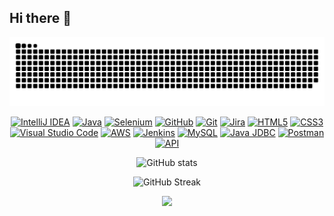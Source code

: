 ## Hi there 👋
<div align="center">
              
                           
         
![](https://github.com/Platane/snk/raw/output/github-contribution-grid-snake.svg)
 
                               
</div>  

<p align="center">
<a href="https://www.jetbrains.com/idea/" title="IntelliJ IDEA"><img src="https://upload.wikimedia.org/wikipedia/commons/9/9c/IntelliJ_IDEA_Icon.svg" alt="IntelliJ IDEA" width="42px" height="42px"></a>
<a href="https://www.java.com/" title="Java"><img src="https://github.com/get-icon/geticon/raw/master/icons/java.svg" alt="Java" width="50px" height="50px"></a>
<a href="https://www.selenium.dev/" title="Selenium"><img src="https://raw.githubusercontent.com/get-icon/geticon/master/icons/selenium.svg" alt="Selenium" width="35px" height="35px"></a>
<a href="https://github.com/" title="GitHub"><img src="https://upload.wikimedia.org/wikipedia/commons/9/95/Font_Awesome_5_brands_github.svg" alt="GitHub" width="40px" height="40px"></a>
<a href="https://git-scm.com/" title="Git"><img src="https://www.vectorlogo.zone/logos/git-scm/git-scm-icon.svg" alt="Git" width="40px" height="40px"></a>
<a href="https://www.atlassian.com/software/jira" title="Jira"><img src="https://seeklogo.com/images/J/jira-logo-FD39F795A7-seeklogo.com.png" alt="Jira" width="40px" height="40px"></a>
<a href="https://www.w3.org/TR/html5/" title="HTML5"><img src="https://github.com/get-icon/geticon/raw/master/icons/html-5.svg" alt="HTML5" width="45px" height="45px"></a>
<a href="https://www.w3.org/TR/CSS/" title="CSS"><img src="https://github.com/get-icon/geticon/raw/master/icons/css-3.svg" alt="CSS3" width="45px" height="45px"></a>
<a href="https://code.visualstudio.com/" title="Visual Studio Code"><img src="https://github.com/get-icon/geticon/raw/master/icons/visual-studio-code.svg" alt="Visual Studio Code" width="40px" height="40px"></a>
<a href="https://aws.amazon.com/" title="AWS"><img src="https://github.com/get-icon/geticon/raw/master/icons/aws.svg" alt="AWS" width="45px" height="45px"></a>
<a href="https://www.jenkins.io/" title="Jenkins"><img src="https://www.vectorlogo.zone/logos/jenkins/jenkins-icon.svg" alt="Jenkins" width="45px" height="45px"></a>
<a href="https://dev.mysql.com/" title="MySQL"><img src="https://github.com/get-icon/geticon/raw/master/icons/mysql.svg" alt="MySQL" width="42px" height="42px"></a>
<a href="" title="Java JDBC"><img src="https://shohidul.github.io/img/techlogos/java-jdbc.png" alt="Java JDBC" width="72px" height="42px"></a>
<a href="https://www.postman.com/" title="Postman"><img src="https://www.vectorlogo.zone/logos/getpostman/getpostman-icon.svg" alt="Postman" width="42px" height="42px"></a>
<a href="" title="API"><img src="https://dopetgztsfho3.cloudfront.net/rest_api_4dbecd5f01.webp" alt="API" width="50px" height="47px"></a>






<div align="center">


  ![GitHub stats](https://github-readme-stats.vercel.app/api?username=4lliswell&show_icons=true&theme=highcontrast)

  ![GitHub Streak](https://github-readme-streak-stats.herokuapp.com/?user=4lliswell&theme=highcontrast)
  
  <img src="https://github-readme-stats.vercel.app/api/top-langs/?username=4lliswell&layout=compact&langs_count-16&theme=highcontrast"/>
  
  
  


</div>
